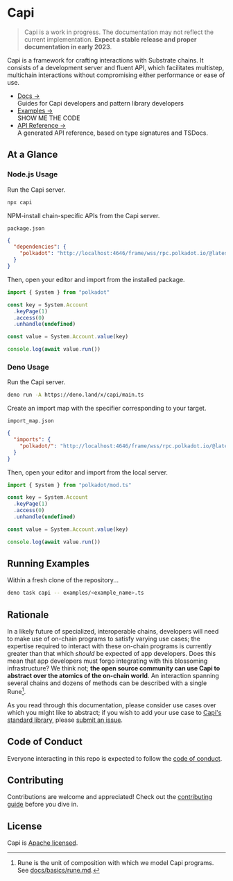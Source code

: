 # Capi

> Capi is a work in progress. The documentation may not reflect the current
> implementation. **Expect a stable release and proper documentation in early
> 2023**.

Capi is a framework for crafting interactions with Substrate chains. It consists
of a development server and fluent API, which facilitates multistep, multichain
interactions without compromising either performance or ease of use.

- [Docs &rarr;](https://docs.capi.dev)<br />Guides for Capi developers and
  pattern library developers
- [Examples &rarr;](./examples)<br />SHOW ME THE CODE
- [API Reference &rarr;](https://deno.land/x/capi/mod.ts)<br />A generated API
  reference, based on type signatures and TSDocs.

## At a Glance

### Node.js Usage

Run the Capi server.

```sh
npx capi
```

NPM-install chain-specific APIs from the Capi server.

`package.json`

```json
{
  "dependencies": {
    "polkadot": "http://localhost:4646/frame/wss/rpc.polkadot.io/@latest/pkg.tgz"
  }
}
```

Then, open your editor and import from the installed package.

```ts
import { System } from "polkadot"

const key = System.Account
  .keyPage(1)
  .access(0)
  .unhandle(undefined)

const value = System.Account.value(key)

console.log(await value.run())
```

### Deno Usage

Run the Capi server.

```sh
deno run -A https://deno.land/x/capi/main.ts
```

Create an import map with the specifier corresponding to your target.

`import_map.json`

```json
{
  "imports": {
    "polkadot/": "http://localhost:4646/frame/wss/rpc.polkadot.io/@latest/"
  }
}
```

Then, open your editor and import from the local server.

```ts
import { System } from "polkadot/mod.ts"

const key = System.Account
  .keyPage(1)
  .access(0)
  .unhandle(undefined)

const value = System.Account.value(key)

console.log(await value.run())
```

## Running Examples

Within a fresh clone of the repository...

<!-- TODO: track https://github.com/denoland/dotland/issues/2650#issuecomment-1437015262 -->

```sh
deno task capi -- examples/<example_name>.ts
```

## Rationale

In a likely future of specialized, interoperable chains, developers will need to
make use of on-chain programs to satisfy varying use cases; the expertise
required to interact with these on-chain programs is currently greater than that
which _should_ be expected of app developers. Does this mean that app developers
must forgo integrating with this blossoming infrastructure? We think not; **the
open source community can use Capi to abstract over the atomics of the on-chain
world**. An interaction spanning several chains and dozens of methods can be
described with a single Rune[^1].

As you read through this documentation, please consider use cases over which you
might like to abstract; if you wish to add your use case to
[Capi's standard library](patterns), please
[submit an issue](https://github.com/paritytech/capi/issues/new?title=pattern%20idea:%20).

## Code of Conduct

Everyone interacting in this repo is expected to follow the
[code of conduct](CODE_OF_CONDUCT.md).

## Contributing

Contributions are welcome and appreciated! Check out the
[contributing guide](CONTRIBUTING.md) before you dive in.

## License

Capi is [Apache licensed](LICENSE).

[^1]: Rune is the unit of composition with which we model Capi programs. See
[docs/basics/rune.md](https://docs.capi.dev/rune.md).
